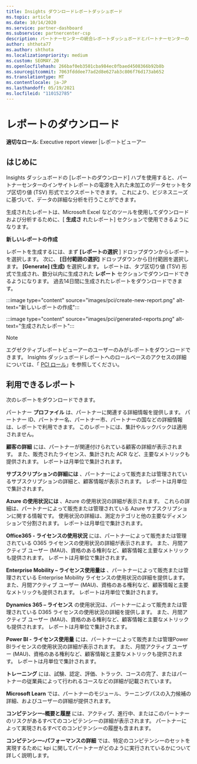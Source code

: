 ```yaml
---
title: Insights ダウンロードレポートダッシュボード
ms.topic: article
ms.date: 10/14/2020
ms.service: partner-dashboard
ms.subservice: partnercenter-csp
description: パートナーセンターの統合レポートダッシュボードとパートナーセンターの Insights レポートからデータをダウンロードしてエクスポートする方法について説明します。
author: shthota77
ms.author: shthota
ms.localizationpriority: medium
ms.custom: SEOMAY.20
ms.openlocfilehash: 266baf0eb3501cba984ec0fbaed4508366b92b8b
ms.sourcegitcommit: 7063fdddee77ad2d8e627ab3c806f76d173ab652
ms.translationtype: MT
ms.contentlocale: ja-JP
ms.lasthandoff: 05/19/2021
ms.locfileid: "110152785"
---
```

# <a name="download-reports"></a>レポートのダウンロード

**適切なロール**: Executive report viewer |レポートビューアー

## <a name="introduction"></a>はじめに

Insights ダッシュボードの [レポートのダウンロード] ハブを使用すると、パートナーセンターのインサイトレポートの電源を入れた未加工のデータセットをタブ区切り値 (TSV) 形式でエクスポートできます。 これにより、ビジネスニーズに基づいて、データの詳細な分析を行うことができます。

生成されたレポートは、Microsoft Excel などのツールを使用してダウンロードおよび分析するために、[ **生成さ** れたレポート] セクションで使用できるようになります。

**新しいレポートの作成**

レポートを生成するには、まず **[レポートの選択** ] ドロップダウンからレポートを選択します。 次に、 **[日付範囲の選択]** ドロップダウンから日付範囲を選択します。 **[Generate] \(生成)** を選択します。 レポートは、タブ区切り値 (TSV) 形式で生成され、数分以内に生成された **レポート** セクションでダウンロードできるようになります。 過去14日間に生成されたレポートをダウンロードできます。

:::image type="content" source="images/pci/create-new-report.png" alt-text="新しいレポートの作成":::

:::image type="content" source="images/pci/generated-reports.png" alt-text="生成されたレポート":::

>[!NOTE] 
>エグゼクティブレポートビューアーのユーザーのみがレポートをダウンロードできます。 Insights ダッシュボードレポートへのロールベースのアクセスの詳細については、「 [PCI ロール](pci-roles.md)」を参照してください。 

## <a name="available-reports"></a>利用できるレポート

次のレポートをダウンロードできます。

パートナー **プロファイル** は、パートナーに関連する詳細情報を提供します。 パートナー ID、パートナー名、パートナー市、パートナーの国などの詳細情報は、レポートで利用できます。 このレポートには、集計やルックバックは適用されません。

**顧客の詳細** には、パートナーが関連付けられている顧客の詳細が表示されます。 また、販売されたライセンス、集計された ACR など、主要なメトリックも提供されます。 レポートは月単位で集計されます。

**サブスクリプションの詳細には** 、パートナーによって販売または管理されているサブスクリプションの詳細と、顧客情報が表示されます。 レポートは月単位で集計されます。

**Azure の使用状況には** 、Azure の使用状況の詳細が表示されます。 これらの詳細は、パートナーによって販売または管理されている Azure サブスクリプションに関する情報です。 使用状況の詳細は、測定カテゴリと他の主要なディメンションで分割されます。 レポートは月単位で集計されます。

**Office365 - ライセンスの使用状況** には、パートナーによって販売または管理されている O365 ライセンスの使用状況の詳細が表示されます。 また、月間アクティブ ユーザー (MAU)、資格のある権利など、顧客情報と主要なメトリックも提供されます。 レポートは月単位で集計されます。

**Enterprise Mobility – ライセンス使用量は**  、パートナーによって販売または管理されている Enterprise Mobility ライセンスの使用状況の詳細を提供します。 また、月間アクティブ ユーザー (MAU)、資格のある権利など、顧客情報と主要なメトリックも提供されます。 レポートは月単位で集計されます。

**Dynamics 365 – ライセンス** の使用状況は、パートナーによって販売または管理されている D365 ライセンスの使用状況の詳細を提供します。 また、月間アクティブ ユーザー (MAU)、資格のある権利など、顧客情報と主要なメトリックも提供されます。 レポートは月単位で集計されます。

**Power BI - ライセンス使用量** には、パートナーによって販売または管理Power BIライセンスの使用状況の詳細が表示されます。 また、月間アクティブ ユーザー (MAU)、資格のある権利など、顧客情報と主要なメトリックも提供されます。 レポートは月単位で集計されます。

**トレーニング** には、試験、認定、評価、トラック、コースの完了、またはパートナーの従業員によって行われるコースなどの詳細が記載されています。

**Microsoft Learn** では、パートナーのモジュール、ラーニングパスの入力候補の詳細、およびユーザーの詳細が提供されます。

**コンピテンシー–概要と履歴** には、アクティブ、進行中、またはこのパートナーのリスクがあるすべてのコンピテンシーの詳細が表示されます。 パートナーによって実現されるすべてのコンピテンシーの履歴も含まれます。

**コンピテンシー–パフォーマンスの詳細** では、特定のコンピテンシーのセットを実現するために kpi に関してパートナーがどのように実行されているかについて詳しく説明します。

